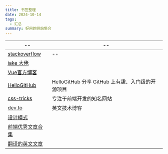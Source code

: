 ```yaml
---
title: 书签整理
date: 2024-10-14
tags:
  - 汇总
summary: 好用的网站集合
---
```


| -- | -- |
| -- | -- |
| [stackoverflow](https://stackoverflow.com/) | -- |
| [jake 大佬](https://jakearchibald.com/) |  |
| [Vue官方博客](https://vuedose.tips/) |  |
| [HelloGitHub](https://github.com/521xueweihan/HelloGitHub?tab=readme-ov-file) | HelloGitHub 分享 GitHub 上有趣、入门级的开源项目 |
| [css-tricks](https://css-tricks.com/) |  专注于前端开发的知名网站 |
| [dev.to](https://dev.to/) | 英文技术博客 |
| [设计模式](https://refactoringguru.cn/design-patterns/catalog) |  |
| [前端优秀文章合集](https://github.com/Nealyang/PersonalBlog/issues/48) |  |
| [翻译的英文文章](https://github.com/xitu/gold-miner) |  |
